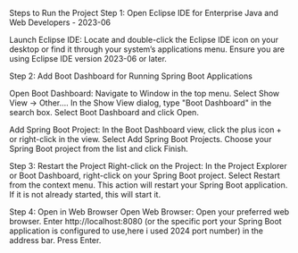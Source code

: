 Steps to Run the Project
Step 1: Open Eclipse IDE for Enterprise Java and Web Developers - 2023-06

Launch Eclipse IDE: Locate and double-click the Eclipse IDE icon on your desktop or find it through your system’s applications menu. Ensure you are using Eclipse IDE version 2023-06 or later.

Step 2: Add Boot Dashboard for Running Spring Boot Applications

Open Boot Dashboard: Navigate to Window in the top menu. Select Show View -> Other.... In the Show View dialog, type "Boot Dashboard" in the search box. Select Boot Dashboard and click Open.

Add Spring Boot Project: In the Boot Dashboard view, click the plus icon + or right-click in the view. Select Add Spring Boot Projects. Choose your Spring Boot project from the list and click Finish.

Step 3: Restart the Project Right-click on the Project: In the Project Explorer or Boot Dashboard, right-click on your Spring Boot project. Select Restart from the context menu. This action will restart your Spring Boot application. If it is not already started, this will start it.

Step 4: Open in Web Browser Open Web Browser: Open your preferred web browser. Enter http://localhost:8080 (or the specific port your Spring Boot application is configured to use,here i used 2024 port number) in the address bar. Press Enter.
